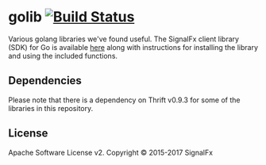 # golib [![Build Status](https://travis-ci.org/signalfx/golib.svg?branch=master)](https://travis-ci.org/signalfx/golib)

Various golang libraries we've found useful. The SignalFx client library (SDK) for Go is available [here](https://github.com/signalfx/golib/tree/master/sfxclient) along with instructions for installing the library and using the included functions.

## Dependencies

Please note that there is a dependency on Thrift v0.9.3 for some of the libraries in this repository.

## License

Apache Software License v2. Copyright © 2015-2017 SignalFx
